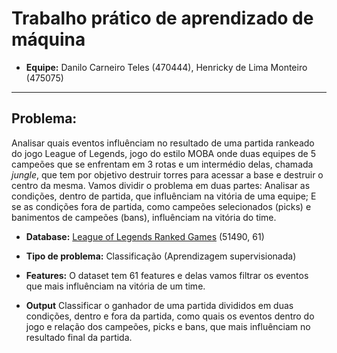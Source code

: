 # Trabalho prático de aprendizado de máquina 

* **Equipe:** Danilo Carneiro Teles (470444), Henricky de Lima Monteiro (475075)
-------------

## Problema:

Analisar quais eventos influênciam no resultado de uma partida rankeado do jogo League of Legends, jogo do estilo MOBA onde duas equipes de 5 campeões que se enfrentam em 3 rotas e um intermédio delas, chamada *jungle*, que tem por objetivo destruir torres para acessar a base e destruir o centro da mesma. Vamos dividir o problema em duas partes: Analisar as condições, dentro de partida, que influênciam na vitória de uma equipe; E se as condições fora de partida, como campeões selecionados (picks) e banimentos de campeões (bans), influênciam na vitória do time.

* **Database:** [League of Legends Ranked Games](https://www.kaggle.com/datasets/datasnaek/league-of-legends?select=games.csv) (51490, 61)

* **Tipo de problema:** Classificação (Aprendizagem supervisionada)
* **Features:** O dataset tem 61 features e delas vamos filtrar os eventos que mais influênciam na vitória de um time.
* **Output** Classificar o ganhador de uma partida divididos em duas condições, dentro e fora da partida, como quais os eventos dentro do jogo e relação dos campeões, picks e bans, que mais influênciam no resultado final da partida. 
